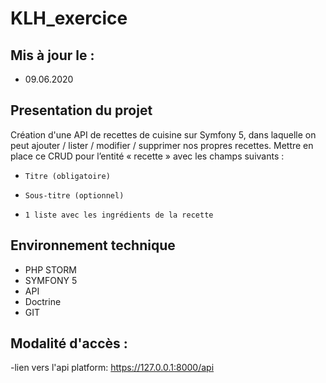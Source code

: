 # KLH_exercice

## Mis à jour le : 
- 09.06.2020

## Presentation du projet
Création d'une API de recettes de cuisine sur Symfony 5, dans laquelle on peut ajouter / lister / modifier / supprimer nos propres recettes.
Mettre en place ce CRUD pour l’entité « recette » avec les champs suivants :
-     Titre (obligatoire)
-     Sous-titre (optionnel)
-     1 liste avec les ingrédients de la recette

## Environnement technique
- PHP STORM
- SYMFONY 5
- API
- Doctrine
- GIT

## Modalité d'accès :
-lien vers l'api platform: https://127.0.0.1:8000/api






 
